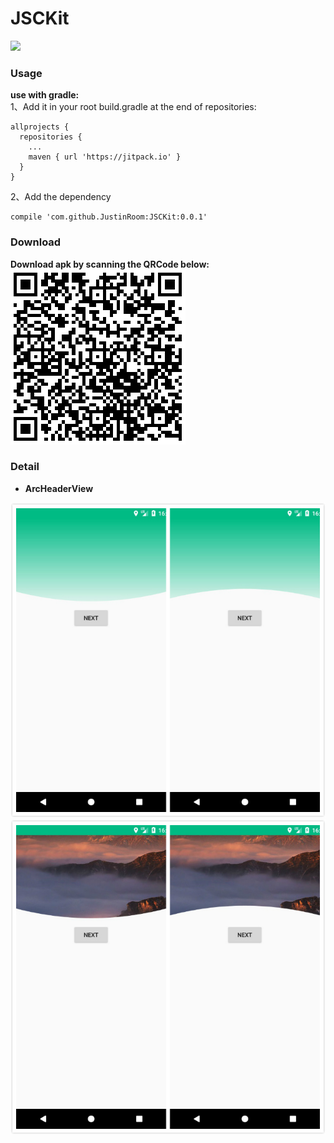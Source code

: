# JSCKit
![](https://jitpack.io/v/JustinRoom/JSCKit.svg)
### Usage
**use with gradle:**  
1、Add it in your root build.gradle at the end of repositories:
```
allprojects {
  repositories {
    ...
    maven { url 'https://jitpack.io' }
  }
}
```
2、Add the dependency
```
compile 'com.github.JustinRoom:JSCKit:0.0.1'
```

### Download
**Download apk by scanning the QRCode below:**  
![JSCKitDemo.apk](/capture/apk_qr_code.png)

### Detail
+ **ArcHeaderView**

![](/capture/LGradientArcHeaderView.jpg)
![](/capture/PictureArcHeaderView.jpg)
